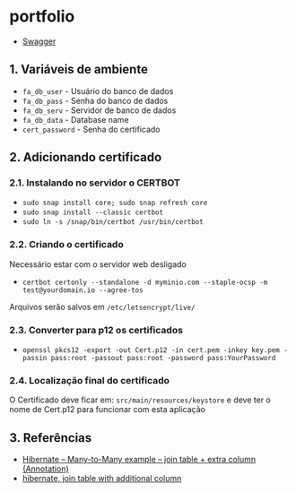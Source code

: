 # portfolio

- [Swagger](http://localhost:8080/swagger-ui/)

## 1. Variáveis de ambiente

- `fa_db_user` - Usuário do banco de dados
- `fa_db_pass` - Senha do banco de dados
- `fa_db_serv` - Servidor de banco de dados
- `fa_db_data` - Database name
- `cert_password` - Senha do certificado

## 2. Adicionando certificado

### 2.1. Instalando no servidor o CERTBOT

- `sudo snap install core; sudo snap refresh core`
- `sudo snap install --classic certbot`
- `sudo ln -s /snap/bin/certbot /usr/bin/certbot`

### 2.2. Criando o certificado

Necessário estar com o servidor web desligado

- `certbot certonly --standalone -d myminio.com --staple-ocsp -m test@yourdomain.io --agree-tos`

Arquivos serão salvos em `/etc/letsencrypt/live/`

### 2.3. Converter para p12 os certificados

- `openssl pkcs12 -export -out Cert.p12 -in cert.pem -inkey key.pem -passin pass:root -passout pass:root -password pass:YourPassword`

### 2.4. Localização final do certificado

O Certificado deve ficar em: `src/main/resources/keystore` e deve ter o nome de Cert.p12 para funcionar com esta aplicação

## 3. Referências

- [Hibernate – Many-to-Many example – join table + extra column (Annotation)](https://mkyong.com/hibernate/hibernate-many-to-many-example-join-table-extra-column-annotation/)
- [hibernate, join table with additional column](https://stackoverflow.com/questions/36129040/hibernate-join-table-with-additional-column)